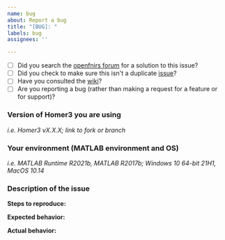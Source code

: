 ```yaml
---
name: bug
about: Report a bug
title: "[BUG]: "
labels: bug
assignees: ''

---
```


* [ ] Did you search the [openfnirs forum](https://openfnirs.org/community/homer3-forum/) for a solution to this issue?
* [ ] Did you check to make sure this isn't a duplicate [issue](https://github.com/BUNPC/Homer3/issues)?
* [ ] Have you consulted the [wiki](https://github.com/BUNPC/Homer3/wiki)?
* [ ] Are you reporting a bug (rather than making a request for a feature or for support)?

### Version of Homer3 you are using
*i.e. Homer3 vX.X.X; link to fork or branch*

### Your environment (MATLAB environment and OS)
*i.e. MATLAB Runtime R2021b, MATLAB R2017b; Windows 10 64-bit 21H1, MacOS 10.14*

### Description of the issue

**Steps to reproduce:**

**Expected behavior:**

**Actual behavior:**
